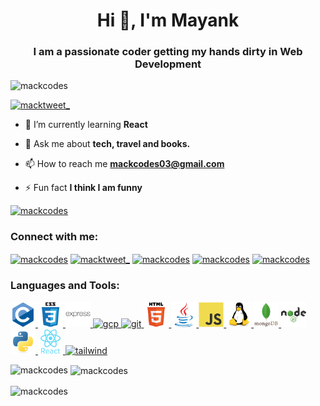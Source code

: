 <h1 align="center">Hi 👋, I'm Mayank</h1>
<h3 align="center">I am a passionate coder getting my hands dirty in Web Development</h3>

<p align="left"> <img src="https://komarev.com/ghpvc/?username=mackcodes&label=Profile%20views&color=0e75b6&style=flat" alt="mackcodes" /> </p>   <p align="left"> <a href="https://twitter.com/macktweet_" target="blank"><img src="https://img.shields.io/twitter/follow/macktweet_?logo=twitter&style=for-the-badge" alt="macktweet_" /></a> </p>

- 🌱 I’m currently learning **React**

- 💬 Ask me about **tech, travel and books.**

- 📫 How to reach me **mackcodes03@gmail.com**

- ⚡ Fun fact **I think I am funny**

<p align="left"> <a href="https://github.com/ryo-ma/github-profile-trophy"><img src="https://github-profile-trophy.vercel.app/?username=mackcodes" alt="mackcodes" /></a> </p>
<h3 align="left">Connect with me:</h3>
<p align="left">
<a href="https://dev.to/mackcodes" target="blank"><img align="center" src="https://raw.githubusercontent.com/rahuldkjain/github-profile-readme-generator/master/src/images/icons/Social/devto.svg" alt="mackcodes" height="30" width="40" /></a>
<a href="https://twitter.com/macktweet_" target="blank"><img align="center" src="https://raw.githubusercontent.com/rahuldkjain/github-profile-readme-generator/master/src/images/icons/Social/twitter.svg" alt="macktweet_" height="30" width="40" /></a>
<a href="https://linkedin.com/in/mackcodes" target="blank"><img align="center" src="https://raw.githubusercontent.com/rahuldkjain/github-profile-readme-generator/master/src/images/icons/Social/linked-in-alt.svg" alt="mackcodes" height="30" width="40" /></a>
<a href="https://www.hackerrank.com/mackcodes" target="blank"><img align="center" src="https://raw.githubusercontent.com/rahuldkjain/github-profile-readme-generator/master/src/images/icons/Social/hackerrank.svg" alt="mackcodes" height="30" width="40" /></a>
<a href="https://www.leetcode.com/mackcodes" target="blank"><img align="center" src="https://raw.githubusercontent.com/rahuldkjain/github-profile-readme-generator/master/src/images/icons/Social/leet-code.svg" alt="mackcodes" height="30" width="40" /></a>
</p>

<h3 align="left">Languages and Tools:</h3>
<p align="left"> <a href="https://www.cprogramming.com/" target="_blank" rel="noreferrer"> <img src="https://raw.githubusercontent.com/devicons/devicon/master/icons/c/c-original.svg" alt="c" width="40" height="40"/> </a> <a href="https://www.w3schools.com/css/" target="_blank" rel="noreferrer"> <img src="https://raw.githubusercontent.com/devicons/devicon/master/icons/css3/css3-original-wordmark.svg" alt="css3" width="40" height="40"/> </a> <a href="https://expressjs.com" target="_blank" rel="noreferrer"> <img src="https://raw.githubusercontent.com/devicons/devicon/master/icons/express/express-original-wordmark.svg" alt="express" width="40" height="40"/> </a> <a href="https://cloud.google.com" target="_blank" rel="noreferrer"> <img src="https://www.vectorlogo.zone/logos/google_cloud/google_cloud-icon.svg" alt="gcp" width="40" height="40"/> </a> <a href="https://git-scm.com/" target="_blank" rel="noreferrer"> <img src="https://www.vectorlogo.zone/logos/git-scm/git-scm-icon.svg" alt="git" width="40" height="40"/> </a> <a href="https://www.w3.org/html/" target="_blank" rel="noreferrer"> <img src="https://raw.githubusercontent.com/devicons/devicon/master/icons/html5/html5-original-wordmark.svg" alt="html5" width="40" height="40"/> </a> <a href="https://www.java.com" target="_blank" rel="noreferrer"> <img src="https://raw.githubusercontent.com/devicons/devicon/master/icons/java/java-original.svg" alt="java" width="40" height="40"/> </a> <a href="https://developer.mozilla.org/en-US/docs/Web/JavaScript" target="_blank" rel="noreferrer"> <img src="https://raw.githubusercontent.com/devicons/devicon/master/icons/javascript/javascript-original.svg" alt="javascript" width="40" height="40"/> </a> <a href="https://www.linux.org/" target="_blank" rel="noreferrer"> <img src="https://raw.githubusercontent.com/devicons/devicon/master/icons/linux/linux-original.svg" alt="linux" width="40" height="40"/> </a> <a href="https://www.mongodb.com/" target="_blank" rel="noreferrer"> <img src="https://raw.githubusercontent.com/devicons/devicon/master/icons/mongodb/mongodb-original-wordmark.svg" alt="mongodb" width="40" height="40"/> </a> <a href="https://nodejs.org" target="_blank" rel="noreferrer"> <img src="https://raw.githubusercontent.com/devicons/devicon/master/icons/nodejs/nodejs-original-wordmark.svg" alt="nodejs" width="40" height="40"/> </a> <a href="https://www.python.org" target="_blank" rel="noreferrer"> <img src="https://raw.githubusercontent.com/devicons/devicon/master/icons/python/python-original.svg" alt="python" width="40" height="40"/> </a> <a href="https://reactjs.org/" target="_blank" rel="noreferrer"> <img src="https://raw.githubusercontent.com/devicons/devicon/master/icons/react/react-original-wordmark.svg" alt="react" width="40" height="40"/> </a> <a href="https://tailwindcss.com/" target="_blank" rel="noreferrer"> <img src="https://www.vectorlogo.zone/logos/tailwindcss/tailwindcss-icon.svg" alt="tailwind" width="40" height="40"/> </a> </p>

<p><img align="left" src="https://github-readme-stats.vercel.app/api/top-langs?username=mackcodes&show_icons=true&locale=en&layout=compact" alt="mackcodes" /></p>

<p>&nbsp;<img align="center" src="https://github-readme-stats.vercel.app/api?username=mackcodes&show_icons=true&locale=en" alt="mackcodes" /></p>

<p><img align="center" src="https://github-readme-streak-stats.herokuapp.com/?user=mackcodes&" alt="mackcodes" /></p>
